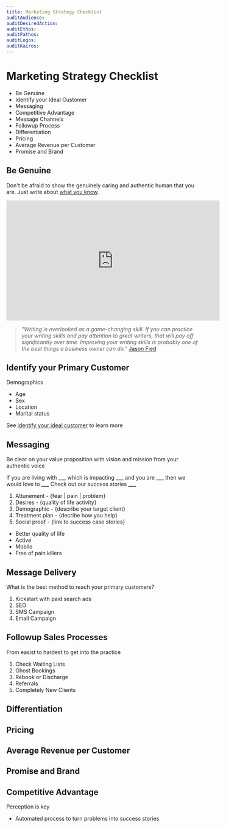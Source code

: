 ```yaml
---
title: Marketing Strategy Checklist
auditAudience:
auditDesiredAction:
auditEthos:
auditPathos:
auditLogos:
auditKairos:
---
```


# Marketing Strategy Checklist

- Be Genuine
- Identify your Ideal Customer
- Messaging
- Competitive Advantage
- Message Channels
- Followup Process
- Differentiation
- Pricing
- Average Revenue per Customer
- Promise and Brand

## Be Genuine

Don't be afraid to show the genuinely caring and authentic human that you are. Just write about [what you know](https://www.youtube.com/watch?v=zTJyDe7a2bo).

<iframe width="560" height="315" src="https://www.youtube.com/watch?v=zTJyDe7a2bo" frameborder="0" allow="autoplay; encrypted-media" allowfullscreen></iframe>

> _"Writing is overlooked as a game-changing skill. If you can practice your writing skills and pay attention to great writers, that will pay off significantly over time. Improving your writing skills is probably one of the best things a business owner can do."_ [Jason Fied](https://drt.fm/jason-fried-2)

## Identify your Primary Customer

Demographics

- Age
- Sex
- Location
- Marital status

See [identify your ideal customer](./find-your-ideal-customer.md) to learn more

## Messaging

Be clear on your value proposition with vision and mission from your authentic voice

If you are living with **\_\_\_**
which is impacting **\_\_\_**
and you are **\_\_\_**
then we would love to **\_\_\_**
Check out our success stories **\_\_\_**

1. Attunement - {fear | pain | problem}
2. Desires - {quality of life activity}
3. Demographic - {describe your target client}
4. Treatment plan - {decribe how you help}
5. Social proof - {link to success case stories}

- Better quality of life
- Active
- Mobile
- Free of pain killers

## Message Delivery

What is the best method to reach your primary customers?

1. Kickstart with paid search ads
2. SEO
3. SMS Campaign
4. Email Campaign

## Followup Sales Processes

From easist to hardest to get into the practice

1. Check Waiting Lists
2. Ghost Bookings
3. Rebook or Discharge
4. Referrals
5. Completely New Clients

## Differentiation

## Pricing

## Average Revenue per Customer

## Promise and Brand

## Competitive Advantage

Perception is key

- Automated process to turn problems into success stories
